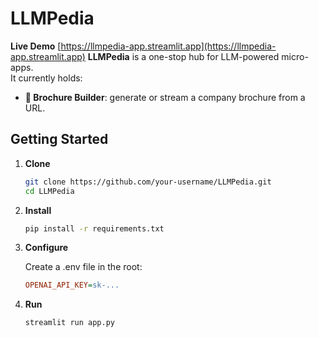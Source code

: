 # LLMPedia

**Live Demo** [https://llmpedia-app.streamlit.app](https://llmpedia-app.streamlit.app)
**LLMPedia** is a one-stop hub for LLM-powered micro-apps.  
It currently holds:

- **📄 Brochure Builder**: generate or stream a company brochure from a URL.


## Getting Started

1. **Clone**  
   ```bash
   git clone https://github.com/your-username/LLMPedia.git
   cd LLMPedia
2. **Install**

    ```bash
    pip install -r requirements.txt
   
3. **Configure**

    Create a .env file in the root:
    
    ````ini
    OPENAI_API_KEY=sk-...
   
4. **Run**
    ```bash
    streamlit run app.py